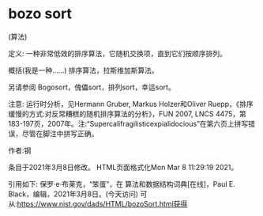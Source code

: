 # bozo sort


(算法)



定义:
一种非常低效的排序算法，它随机交换项，直到它们按顺序排列。



概括(我是一种……)
排序算法，拉斯维加斯算法。



另请参阅
Bogosort，傀儡sort，排列sort，幸运sort。



注意:
运行时分析，见Hermann Gruber, Markus Holzer和Oliver Ruepp，《排序缓慢的方式:对反常糟糕的随机排序算法的分析》，FUN 2007, LNCS 4475，第183-197页，2007年。注:“Supercalifragilisticexpialidocious”在第六页上拼写错误，尽管在脚注中拼写正确。


作者:钢







条目于2021年3月8日修改。
HTML页面格式化Mon Mar 8 11:29:19 2021。



引用如下:
保罗·e·布莱克，“笨蛋”，在
算法和数据结构词典[在线]，Paul E. Black，编辑，2021年3月8日。(今天访问)
可从:https://www.nist.gov/dads/HTML/bozoSort.html获得